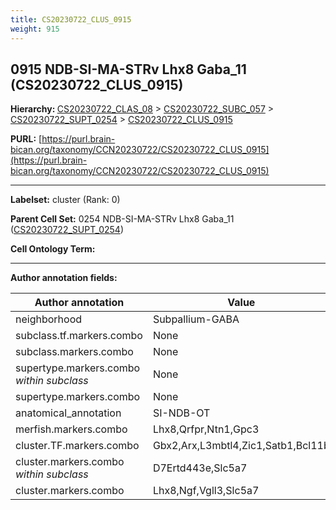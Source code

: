 ```yaml
---
title: CS20230722_CLUS_0915
weight: 915
---
```

## 0915 NDB-SI-MA-STRv Lhx8 Gaba_11 (CS20230722_CLUS_0915)
<b>Hierarchy: </b>
[CS20230722_CLAS_08](../CS20230722_CLAS_08) >
[CS20230722_SUBC_057](../CS20230722_SUBC_057) >
[CS20230722_SUPT_0254](../CS20230722_SUPT_0254) >
[CS20230722_CLUS_0915](../CS20230722_CLUS_0915)

**PURL:** [https://purl.brain-bican.org/taxonomy/CCN20230722/CS20230722_CLUS_0915](https://purl.brain-bican.org/taxonomy/CCN20230722/CS20230722_CLUS_0915)

---


**Labelset:** cluster (Rank: 0)

**Parent Cell Set:** 0254 NDB-SI-MA-STRv Lhx8 Gaba_11 ([CS20230722_SUPT_0254](../CS20230722_SUPT_0254))



**Cell Ontology Term:** 

[MARKER GENES.]: #


---

[TRANSFERRED ANNOTATIONS.]: #


[AUTHOR ANNOTATION FIELDS.]: #


**Author annotation fields:**

| Author annotation | Value |
|-------------------|-------|
|neighborhood|Subpallium-GABA|
|subclass.tf.markers.combo|None|
|subclass.markers.combo|None|
|supertype.markers.combo _within subclass_|None|
|supertype.markers.combo|None|
|anatomical_annotation|SI-NDB-OT|
|merfish.markers.combo|Lhx8,Qrfpr,Ntn1,Gpc3|
|cluster.TF.markers.combo|Gbx2,Arx,L3mbtl4,Zic1,Satb1,Bcl11b|
|cluster.markers.combo _within subclass_|D7Ertd443e,Slc5a7|
|cluster.markers.combo|Lhx8,Ngf,Vgll3,Slc5a7|
